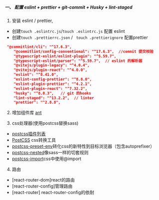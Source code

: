 ##### 一、 配置 eslint + prettier  + git-commit + Husky + lint-staged

1. 安装 eslint / prettier, 

* 创建`touch .eslintrc.js`/`touch .eslintrc.js` 配置 eslint
* 创建`touch .prettierrc.json` / ` touch .prettierignore` 配置prettier

```json
 "@commitlint/cli": "^17.6.3",
    "@commitlint/config-conventional": "^17.6.3",  //commit 提交校验
    "@typescript-eslint/eslint-plugin": "^5.59.7",
    "@typescript-eslint/parser": "^5.59.7",  // eslint 的解析器
    "@vitejs/plugin-legacy": "^4.0.4",
    "@vitejs/plugin-react": "^4.0.0",
    "eslint": "^8.41.0",
    "eslint-config-prettier": "^8.8.0",
    "eslint-plugin-prettier": "^4.2.1",
    "eslint-plugin-react": "^7.32.2",
    "husky": "^8.0.3",   // git 的hooks
    "lint-staged": "^13.2.2",  // linter 
    "prettier": "^2.8.8",
```


2. 增加组件库 [ant](https://ant.design/docs/react/introduce-cn)

3. css处理器(使用postcss替换sass)
* [postcss插件列表](https://github.com/postcss/postcss/blob/main/docs/plugins.md)
* [PostCSS](https://github.com/postcss/postcss/blob/main/docs/README-cn.md) css转换工具
* [postcss-preset-env](https://github.com/csstools/postcss-plugins/tree/main/plugin-packs/postcss-preset-env)转化css的新特性到目标浏览器（包含autoprefixer）
* [postcss-nested](https://github.com/postcss/postcss-nested)像sass一样的切套规则
* [postcss-import](https://github.com/postcss/postcss-import)css中使用@import



4. 路由
* [react-router-dom]react的路由
* [react-router-config]管理路由
* [react-router] react-router-config的依耐
